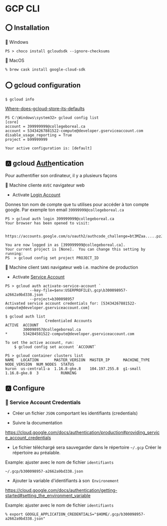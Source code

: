 # GCP CLI

## :o: Installation

:pushpin: Windows

```
PS > choco install gcloudsdk --ignore-checksums
```

:pushpin: MacOS

```
% brew cask install google-cloud-sdk
```


## :o: gcloud configuration

```
$ gcloud info
```


[Where-does-gcloud-store-its-defaults](https://stackoverflow.com/questions/49212350/where-does-gcloud-store-its-defaults)

```
PS C:\Windows\system32> gcloud config list
[core]
account = 399999999@collegeboreal.ca
account = 53434267881522-compute@developer.gserviceaccount.com
disable_usage_reporting = True
project = b99999999

Your active configuration is: [default]
```



## :a: gcloud [Auth](https://cloud.google.com/sdk/gcloud/reference/auth)entication

Pour authentifier son ordinateur, il y a plusieurs façons

:round_pushpin: Machine cliente `AVEC` navigateur web

* Activate [Login Account](https://cloud.google.com/sdk/gcloud/reference/auth/login) 

Donnes ton nom de compte que tu utilises pour accéder à ton compte google. Par exemple ton email `39999999@collegeboreal.ca`

```
PS > gcloud auth login 399999999@collegeboreal.ca
Your browser has been opened to visit:

    https://accounts.google.com/o/oauth2/authcode_challenge=bt3MZaa.....pzJPPs&prompyunt&......com%2Fauth%2Faccounts.reauth

You are now logged in as [399999999@collegeboreal.ca].
Your current project is [None].  You can change this setting by running:
PS  > gcloud config set project PROJECT_ID
```

:round_pushpin: Machine client `SANS` navigateur web i.e. machine de production

* Activate [Service Account](https://cloud.google.com/sdk/gcloud/reference/auth/activate-service-account) 

```
PS > gcloud auth activate-service-account `
           --key-file=$env:USERPROFILE\.gcp\b300098957-a2662a9bd338.json `
           --project=b300098957
Activated service account credentials for: [53434267881522-compute@developer.gserviceaccount.com]
```


```
$ gcloud auth list
                  Credentialed Accounts
ACTIVE  ACCOUNT
        300098957@collegeboreal.ca
*       534284581522-compute@developer.gserviceaccount.com

To set the active account, run:
    $ gcloud config set account `ACCOUNT`
```

```
PS > gcloud container clusters list
NAME   LOCATION       MASTER_VERSION  MASTER_IP      MACHINE_TYPE  NODE_VERSION  NUM_NODES  STATUS
kuron  us-central1-a  1.16.8-gke.8    104.197.255.8  g1-small      1.16.8-gke.8  3          RUNNING
```

## :a: Configure

### :pushpin: Service Account Credentials


* Créer un fichier `JSON` comportant les identifiants (credentials)

* Suivre la documentation

https://cloud.google.com/docs/authentication/production#providing_service_account_credentials

* Le fichier téléchargé sera sauvegarder dans le répertoire `~/.gcp` Créer le répertoire au préalable.

Example: ajuster avec le nom de fichier `identifiants`

```
~/.gcp/b300098957-a2662a9bd338.json
```

* Ajouter la variable d'identifiants à son` Environement`

https://cloud.google.com/docs/authentication/getting-started#setting_the_environment_variable

Example: ajuster avec le nom de fichier `identifiants`

```
% export GOOGLE_APPLICATION_CREDENTIALS="$HOME/.gcp/b300098957-a2662a9bd338.json"
```
